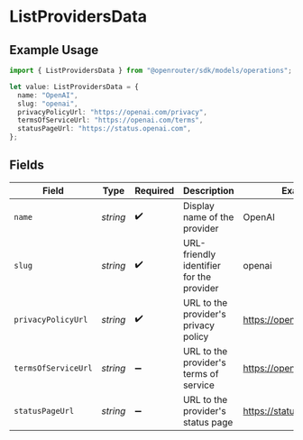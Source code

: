# ListProvidersData

## Example Usage

```typescript
import { ListProvidersData } from "@openrouter/sdk/models/operations";

let value: ListProvidersData = {
  name: "OpenAI",
  slug: "openai",
  privacyPolicyUrl: "https://openai.com/privacy",
  termsOfServiceUrl: "https://openai.com/terms",
  statusPageUrl: "https://status.openai.com",
};
```

## Fields

| Field                                    | Type                                     | Required                                 | Description                              | Example                                  |
| ---------------------------------------- | ---------------------------------------- | ---------------------------------------- | ---------------------------------------- | ---------------------------------------- |
| `name`                                   | *string*                                 | :heavy_check_mark:                       | Display name of the provider             | OpenAI                                   |
| `slug`                                   | *string*                                 | :heavy_check_mark:                       | URL-friendly identifier for the provider | openai                                   |
| `privacyPolicyUrl`                       | *string*                                 | :heavy_check_mark:                       | URL to the provider's privacy policy     | https://openai.com/privacy               |
| `termsOfServiceUrl`                      | *string*                                 | :heavy_minus_sign:                       | URL to the provider's terms of service   | https://openai.com/terms                 |
| `statusPageUrl`                          | *string*                                 | :heavy_minus_sign:                       | URL to the provider's status page        | https://status.openai.com                |